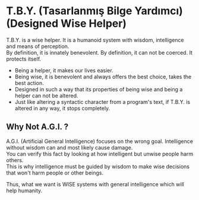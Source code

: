 # T.B.Y. (Tasarlanmış Bilge Yardımcı) (Designed Wise Helper)
T.B.Y. is a wise helper. It is a humanoid system with wisdom, intelligence and means of perception.
<br>By definition, it is innately benevolent. By definition, it can not be coerced. It protects itself.

* Being a helper, it makes our lives easier.
* Being wise, it is benevolent and always offers the best choice, takes the best action.
* Designed in such a way that its properties of being wise and being a helper can not be altered.
* Just like altering a syntactic character from a program's text, if T.B.Y. is altered in any way, it stops completely.


## Why Not A.G.I. ?
A.G.I. (Artificial General Intelligence) focuses on the wrong goal. Intelligence without wisdom can and most likely cause damage.
<br>You can verify this fact by looking at how intelligent but unwise people harm others.
<br>This is why intelligence must be guided by wisdom to make wise decisions that won't harm people or other beings.

Thus, what we want is WISE systems with general intelligence which will help humanity.
